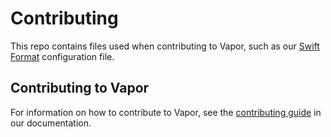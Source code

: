 # Contributing

This repo contains files used when contributing to Vapor, such as our [Swift Format](https://github.com/swiftlang/swift-format) configuration file.

## Contributing to Vapor

For information on how to contribute to Vapor, see the [contributing guide](https://docs.vapor.codes/contributing/contributing/) in our documentation.
